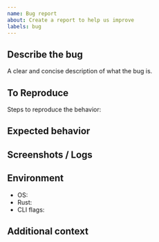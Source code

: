 ```yaml
---
name: Bug report
about: Create a report to help us improve
labels: bug
---
```


## Describe the bug
A clear and concise description of what the bug is.

## To Reproduce
Steps to reproduce the behavior:

## Expected behavior

## Screenshots / Logs

## Environment
- OS:
- Rust:
- CLI flags:

## Additional context

